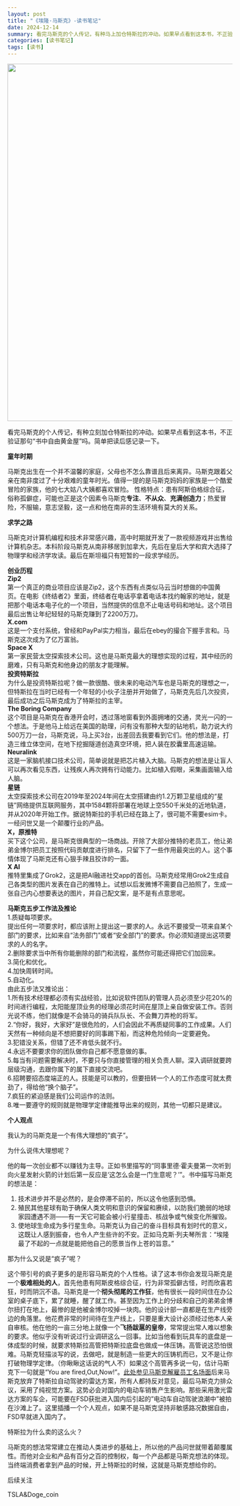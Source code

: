 ```yaml
---
layout: post
title: "《埃隆·马斯克》-读书笔记"
date: 2024-12-14
summary: 看完马斯克的个人传记，有种马上加仓特斯拉的冲动。如果早点看到这本书，不正验证那句“书中自由黄金屋”吗。
categories: [读书笔记]
tags: [读书]
---
```

<img src="https://img.netok.xyz/1734412497682.jpg" width="800" />


看完马斯克的个人传记，有种立刻加仓特斯拉的冲动。如果早点看到这本书，不正验证那句“书中自由黄金屋”吗。简单把读后感记录一下。  


**童年时期**  

马斯克出生在一个并不温馨的家庭，父母也不怎么靠谱且后来离异。马斯克跟着父亲在南非度过了十分艰难的童年时光。值得一提的是马斯克妈妈的家族是一个酷爱冒险的家族，他的七大姑八大姨都喜欢冒险。
性格特点：患有阿斯伯格综合征，俗称孤僻症，可能也正是这个因素令马斯克**专注**、**不从众**、**充满创造力**；热爱冒险，不服输，意志坚毅，这一点和他在南非的生活环境有莫大的关系。  

**求学之路**  

马斯克对计算机编程和技术非常感兴趣，高中时期就开发了一款视频游戏并出售给计算机杂志。本科阶段马斯克从南非移居到加拿大，先后在皇后大学和宾大选择了物理学和经济学攻读。最后在斯坦福只有短暂的一段求学经历。  

**创业历程**  
**Zip2**  
第一个真正的商业项目应该是Zip2，这个东西有点类似马云当时想做的中国黄页。在电影《终结者2》里面，终结者在电话亭拿着电话本找约翰家的地址，就是把那个电话本电子化的一个项目，当然提供的信息不止电话号码和地址。这个项目最后出售让年纪轻轻的马斯克赚到了2200万刀。  
 **X.com**  
 这是一个支付系统，曾经和PayPal实力相当，最后在ebey的撮合下握手言和。马斯克这次成为了亿万富翁。  
 **Space X**  
 第一家民营太空探索技术公司。这也是马斯克最大的理想实现的过程，其中经历的磨难，只有马斯克和他身边的朋友才能理解。  
 **投资特斯拉**    
 为什么是投资特斯拉呢？做一款很酷、很未来的电动汽车也是马斯克的理想之一，但特斯拉在当时已经有一个年轻的小伙子注册并开始做了，马斯克先后几次投资，最后成功之后马斯克成为了特斯拉的主宰。  
 **The Boring Company**  
 这个项目是马斯克在香港开会时，透过落地窗看到外面拥堵的交通，灵光一闪的一个想法。于是他马上给远在美国的助理，问有没有那种大型的钻地机，助力说大约500万刀一台，马斯克说，马上买3台，出差回去我要看到它们。他的想法是，打造三维立体空间，在地下挖掘隧道创造真空环境，把人装在胶囊里高速运输。  
 **Neuralink**  
 这是一家脑机接口技术公司，简单说就是把芯片植入大脑。马斯克的想法是让盲人可以再次看见东西，让残疾人再次拥有行动能力。比如植入假眼，采集画面输入给人脑。  
 **星链**  
太空探索技术公司在2019年至2024年间在太空搭建由约1.2万颗卫星组成的“星链”网络提供互联网服务，其中1584颗将部署在地球上空550千米处的近地轨道，并从2020年开始工作。据说特斯拉的手机已经在路上了，很可能不需要esim卡。一经问世又是一个颠覆行业的产品。  
**X，原推特**  
买下这个公司，是马斯克很典型的一场商战。开除了大部分推特的老员工，他让弟弟金博尔把员工按照代码贡献度进行排名，只留下了一些作用最突出的人。这个事情体现了马斯克还有心狠手辣且狡诈的一面。  
**X AI**  
推特里集成了Grok2，这是把AI融进社交app的首创。马斯克经常用Grok2生成自己各类型的图片发表在自己的推特上。试想以后发微博不需要自己拍照了，生成一张自己内心想要表达的图片，并自己配文案，是不是有点意思呢。  

**马斯克五步工作法及推论**  
1.质疑每项要求。  
提出任何一项要求时，都应该附上提出这一要求的人。永远不要接受一项来自某个部门的要求，比如来自“法务部门”或者“安全部门”的要求。你必须知道提出这项要求的人的名字。  
2.删除要求当中所有你能删除的部门和流程，虽然你可能还得把它们加回来。  
3.简化和优化。  
4.加快周转时间。  
5.自动化。  
由此五步法又推论出：  
1.所有技术经理都必须有实战经验，比如说软件团队的管理人员必须至少花20%的时间进行编程，太阳能屋顶业务的经理必须花时间在屋顶上亲自做安装工作。否则光说不练，他们就像是不会骑马的骑兵队队长、不会舞刀弄枪的将军。  
2.“你好，我好，大家好”是很危险的，人们会因此不再质疑同事的工作成果。人们天然有一种倾向是不想把要好的同事踢下船，而这种危险倾向一定要避免。  
3.犯错没关系，但错了还不肯低头就不行。  
4.永远不要要求你的团队做你自己都不愿意做的事。  
5.每当有问题需要解决时，不要只与你直接管理的相关负责人聊。深入调研就要跨层级沟通，去跟你属下的属下直接交流吧。  
6.招聘要招态度端正的人。技能是可以教的，但要扭转一个人的工作态度可就太费劲了，得给他“换个脑子”。  
7.疯狂的紧迫感是我们公司运作的法则。  
8.唯一要遵守的规则就是物理学定律能推导出来的规则，其他一切都只是建议。   


**个人观点**  

我认为的马斯克是一个有伟大理想的“疯子”。  

为什么说伟大理想呢？  

他的每一次创业都不以赚钱为主导。正如书里描写的“同事里德·霍夫曼第一次听到向火星发射火箭的计划后第一反应是‘这怎么会是一门生意呢？’”。书中描写马斯克的想法是：  
1. 技术进步并不是必然的，是会停滞不前的，所以这令他感到恐惧。  
2. 殖民其他星球有助于确保人类文明和意识的保留和赓续，以防我们脆弱的地球家园遭遇不测——有一天它可能会被小行星撞击、核战争或气候变化所摧毁。  
3. 使地球生命成为多行星生命。马斯克认为自己的奋斗目标具有划时代的意义，这既让人感到振奋，也令人产生些许的不安。正如马克斯·列夫琴所言：“埃隆最了不起的一点就是能把他自己的愿景当作上苍的旨意。”  

那为什么又说是“疯子”呢？  

这个带引号的疯子更多的是形容马斯克的个人性格。读了这本书你会发现马斯克是一个**极难相处的人**，首先他患有阿斯皮格综合征，行为非常孤僻古怪，时而欣喜若狂，时而阴沉不语。马斯克是一个**彻头彻尾的工作狂**，他有很长一段时间住在办公室的桌子底下，累了就睡，醒了就工作。甚至因为工作上的分歧和自己的弟弟金博尔扭打在地上，最惨的是他被金博尔咬掉一块肉。他的设计部一直都是在生产线旁边的角落里。他花费非常的时间待在生产线上，只要是重大设计必须经过他本人亲自审核。他在他的一亩三分地上就像一个**飞扬跋扈的皇帝**，常常提出常人难以想象的要求。他似乎没有听说过行业调研这么一回事。比如当他看到玩具车的底盘是一体成型的时候，就要求特斯拉高管把特斯拉底盘也做成一体压铸。高管说这恐怕很难。马斯克轻描淡写的说，去做吧，就是制造一些更大的压铸机而已，又不是让你打破物理学定律。（你瞅瞅这话说的气人不）如果这个高管再多说一句，估计马斯克下一句就是“You are fired,Out,Now!”。[此处参见马斯克解雇员工名场面](https://www.douyin.com/video/7437493546384362811)后来马斯克放弃了特斯拉自动驾驶的雷达方案，所有人都持反对意见，最后马斯克力排众议，采用了纯视觉方案。这势必会对国内的电动车销售产生影响。那些采用激光雷达方案的车企，可能要在FSD获批进入国内后引起的”电动车自动驾驶浪潮中”被拍在沙滩上了。这里插播一个个人观点，如果不是马斯克坚持非敏感路况数据自由，FSD早就进入国内了。  

特斯拉为什么卖的这么火？  

马斯克的想法常常建立在推动人类进步的基础上，所以他的产品问世就带着颠覆属性。而他对企业和产品有百分之百的控制权，每一个产品都是马斯克想法的体现。当终端消费者拿到产品的时候，开上特斯拉的时候，这就是马斯克想给你的。  

后续关注  

TSLA&Doge_coin  